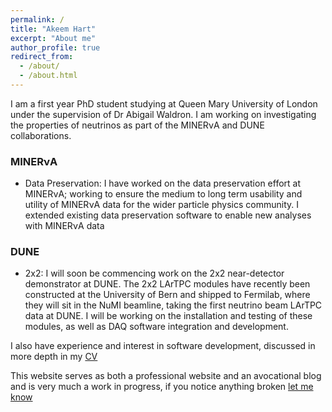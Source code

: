 ```yaml
---
permalink: /
title: "Akeem Hart"
excerpt: "About me"
author_profile: true
redirect_from: 
  - /about/
  - /about.html
---
```


I am a first year PhD student studying at Queen Mary University of London under the supervision of Dr Abigail Waldron. I am working on investigating the properties of neutrinos as part of the MINERνA and DUNE collaborations.

### MINERνA
- Data Preservation: I have worked on the data preservation effort at MINERνA; working to ensure the medium to long term usability and utility of MINERνA data for the wider particle physics community. I extended existing data preservation software to enable new analyses with MINERνA data

### DUNE
- 2x2: I will soon be commencing work on the 2x2 near-detector demonstrator at DUNE. The 2x2 LArTPC modules have recently been constructed at the University of Bern and shipped to Fermilab, where they will sit in the NuMI beamline, taking the first neutrino beam LArTPC data at DUNE. I will be working on the installation and testing of these modules, as well as DAQ software integration and development. 

I also have experience and interest in software development, discussed in more depth in my [CV](/cv)

This website serves as both a professional website and an avocational blog and is very much a work in progress, if you notice anything broken [let me know](mailto:a.l.hart@qmul.ac.uk)